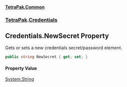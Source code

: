#### [TetraPak.Common](index.md 'index')
### [TetraPak](TetraPak.md 'TetraPak').[Credentials](TetraPak_Credentials.md 'TetraPak.Credentials')
## Credentials.NewSecret Property
Gets or sets a new credentials secret/password element.  
```csharp
public string NewSecret { get; set; }
```
#### Property Value
[System.String](https://docs.microsoft.com/en-us/dotnet/api/System.String 'System.String')
